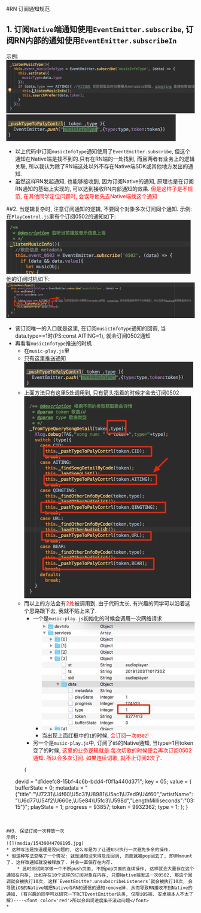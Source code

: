 #RN 订阅通知规范
## 1. 订阅`Native`端通知使用`EventEmitter.subscribe`, 订阅RN内部的通知使用`EventEmitter.subscribeIn`

示例:
     ![](media/15438925502965.jpg)
     ![](media/15438926747416.jpg)
     
* 以上代码中订阅`musicInfoType`通知使用了`EventEmitter.subscribe`, 但这个通知在Native端是找不到的.只有在RN端的一处找到, 而且两者有业务上的逻辑关联, 所以我认为除了RN端这处以外不存在Native端SDK或其他地方发出的通知.
* 虽然这样RN发起通知, 也能够接收到, 因为订阅Native的通知, 原理也是在订阅RN通知的基础上实现的, 可以达到接收RN内部通知的效果. <font color='red'>但是这样子是不规范, 在其他同学定位问题时, 会误导他先去Native端找这个通知</font>

##2. 当逻辑复杂时, 注意订阅通知的逻辑, 不要同个对象多次订阅同个通知.
示例: 
在`PlayControl.js`里有个订阅0502的通知如下:
![](media/15438932820674.jpg)
他的订阅时机如下:
![](media/15438922368583.jpg)
* 该订阅唯一的入口就是这里, 在订阅`musicInfoType`通知的回调, 当data.type==1时(PS:const AITING=1), 就会订阅0502通知
* 再看看`musicInfoType`推送的时机
    * 在`music-play.js`里
    * 只有这里推送通知![](media/15438936347211.jpg)
    * 上面方法只有这里5处调用到, 只有箭头指着的时候才会去订阅0502![](media/15438937051464.jpg)
    * 而以上的方法会有<font color='red'>2处</font>被调用到, 由于代码太长, 有兴趣的同学可以沿着这个思路跟下去, 我就不贴上来了.
        * 一个是`music-play.js`初始化的时候会调用一次网络请求
            * ![](media/15438943470764.jpg)
            * 当出现上面红框中的`1`的时候, <font color='red'>会订阅一次`0502`!</font>
        * 另一个是`music-play.js`中, 订阅了`05`的Native通知, 当type=1且token变了的时候, <font color='red'>这里的业务逻辑就是:每次切歌的时候便会再次订阅0502通知. 所以会多次订阅. 如果连续切歌, 就不止订阅2次了.</font>
        ```JSON
        {
    devid = "d1deefc8-15bf-4c6b-bdd4-f0f1a440d371";
    key = 05;
    value =     {
        bufferState = 0;
        metadata = "{\"title\":\"\U7231\U4f60\U5c31\U8981\U5ac1\U7ed9\U4f60\",\"artistName\":\"\U6d77\U54f2\U660e,\U5e84\U5fc3\U598d\",\"LengthMilliseconds\":\"03:15\"}";
        playState = 1;
        progress = 93857;
        token = 9932362;
        type = 1;
    };
}
```


##3. 保证订阅一次释放一次
示例:
![](media/15439044708195.jpg)
* 这种写法是按道理是没问题的, 这么写是为了让通知只执行一次避免多余的操作.
* 但这种写法忽略了一个情况: 就是通知没来得及走回调, 页面就被pop回去了, 即UNmount了. 这样改通知就没被释放了. 并会一直保存在内存.
    * 此时测试同学做一个不断push页面, 不断pop页面的连续操作, 这样就会大量存在这个通知在内存, 比如存在10个这样的订阅对象在内存, 只要Native端发送一次0502, 那这个回调就会被执行10次, 这样`EventEmitter.unsubscribeListeners`就会被执行10次, 会导致iOS的Native端把Native与RN的通信的通知remove掉. 从而导致RN接收不到Native的通知. (有兴趣的同学可以研究一下RCTEventEmitter这类, 仅限iOS端. 安卓端本人不太了解)----<font color='red'>所以会出现进度条不滚动问题</font>
* 